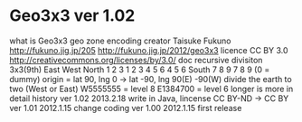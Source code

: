 Geo3x3 ver 1.02
======

what is Geo3x3
	geo zone encoding
creator
	Taisuke Fukuno
	http://fukuno.jig.jp/205
	http://fukuno.jig.jp/2012/geo3x3
licence
	CC BY 3.0
	http://creativecommons.org/licenses/by/3.0/
doc
	recursive divisiton 3x3(9th)
			   East  West
		North 1 2 3 1 2 3
			  4 5 6 4 5 6
		South 7 8 9 7 8 9
		(0 = dummy)
		origin = lat 90, lng 0 -> lat -90, lng 90(E) -90(W)
	divide the earth to two (West or East)
		W5555555 = level 8
		E1384700 = level 6
		longer is more in detail
history
	ver 1.02 2013.2.18 write in Java, lincense CC BY-ND -> CC BY
	ver 1.01 2012.1.15 change coding
	ver 1.00 2012.1.15 first release
